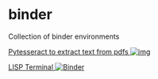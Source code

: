 # binder
Collection of binder environments

[Pytesseract to extract text from pdfs ![img](https://mybinder.org/badge_logo.svg)](https://mybinder.org/v2/gh/akielbowicz/binder.git/pytesseract?urlpath=lab)


[LISP Terminal ![Binder](https://mybinder.org/badge_logo.svg)](https://mybinder.org/v2/gh/akielbowicz/binder/lisp?urlpath=%2Flab%2Fworkspaces%2Fterminal)
